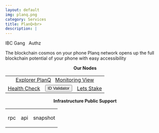 ```yaml
---
layout: default
img: planq.png
category: Services
title: PlanQ<br>
description: |
---
```



<span  class="badge badge-primary" data-toggle="tooltip" data-html="true" title="<b>8ball <=> Osmosis <br> 8ball <=> Gravity <br> 8balll <=> Planq</b>">IBC Gang</span>
&nbsp;
<span  class="badge badge-primary" data-toggle="tooltip" data-html="true" title="<b>enabled</b>">Authz</span>



The blockchain cosmos on your phone
Planq network opens up the full blockchain potential of your phone with easy accessibility


<p align="center"><b>Our Nodes </b></p>
<table class="table">
<tr>
   <td colspan=3 style="text-align: center" class="justify-content-center">
       <a href="https://explorer.planq.network/validators/plqvaloper1fqnr328nlndkxek2jaz8teec0euyr5yh26q26l" class="btn btn-success margin-top" target="_blank">Explorer PlanQ</a>
       &nbsp;
       <a href="/pdf/RoomIT_Akash-Grafana.pd" class="btn btn-success margin-top">Monitoring View</a> 
   </td>
</tr>
<tr>
   <td>
       <a href="https://health.roomit.xyz/status/planq/" class="btn btn-info margin-top" target="_blank">Health Check</a>
   </td> 
   <td>
       <button onclick="clip_planq_three()"  class="btn btn-warning margin-top">ID Validator</button>
       <input type="text" id="clip_planq" value="plqvaloper1fqnr328nlndkxek2jaz8teec0euyr5yh26q26l" hidden=true>  
   </td>
   <td>
      <a href="https://explorer.tendermint.roomit.xyz/planq/staking/plqvaloper1fqnr328nlndkxek2jaz8teec0euyr5yh26q26l" class="btn btn-danger margin-top" target="_blank">Lets Stake</a>
   </td>
</tr>
</table>


<p align="center"><b>Infrastructure Public Support</b></p>
<table>
<tr>
   <td ><p class="badge badge-primary">rpc</p></td>
   <td ><p class="badge badge-primary">api</p></td>
   <td ><p class="badge badge-primary">snapshot</p></td>
</tr>
</table>